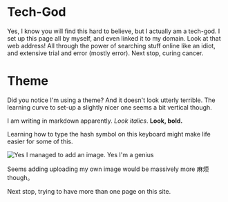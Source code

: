 # Tech-God

Yes, I know you will find this hard to believe, but I actually am a tech-god. I set up this page all by myself, and even linked it to my domain. Look at that web address! All through the power of searching stuff online like an idiot, and extensive trial and error (mostly error). Next stop, curing cancer.

# Theme

Did you notice I'm using a theme? And it doesn't look utterly terrible. The learning curve to set-up a slightly nicer one seems a bit vertical though. 

I am writing in markdown apparently. *Look italics*. **Look, bold.**  

Learning how to type the hash symbol on this keyboard might make life easier for some of this.

![Yes I managed to add an image. Yes I'm a genius](https://images.unsplash.com/photo-1573486095983-f95bf05c3ac2?ixlib=rb-1.2.1&ixid=eyJhcHBfaWQiOjEyMDd9&auto=format&fit=crop&w=1251&q=80 "Yes I managed to add an image. Yes I'm a genius")

Seems adding uploading my own image would be massively more 麻烦 though。

Next stop, trying to have more than one page on this site. 
